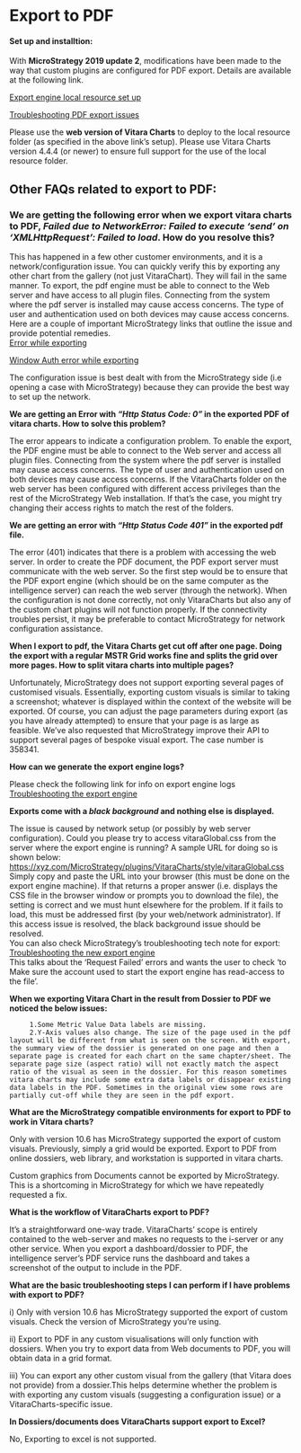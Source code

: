 # Export to PDF

#### Set up and installtion: <a href="#set-up-and-installtion" id="set-up-and-installtion"></a>

With **MicroStrategy 2019 update 2**, modifications have been made to the way that custom plugins are configured for PDF export. Details are available at the following link.

[Export engine local resource set up](https://www2.microstrategy.com/producthelp/Current/InstallConfig/en-us/Content/export_engine_local_resource_loading.htm)

[Troubleshooting PDF export issues](https://community.microstrategy.com/s/article/Troubleshooting-the-New-Export-Engine-in-2019-Update-2?language=en_US)

Please use the **web version of Vitara Charts** to deploy to the local resource folder (as specified in the above link’s setup). Please use Vitara Charts version 4.4.4 (or newer) to ensure full support for the use of the local resource folder.

## Other FAQs related to export to PDF: <a href="#other-faqs-related-to-export-to-pdf" id="other-faqs-related-to-export-to-pdf"></a>

### **We are getting the following error when we export vitara charts to PDF,&#x20;**_**Failed due to NetworkError: Failed to execute ‘send’ on ‘XMLHttpRequest’: Failed to load**_**. How do you resolve this?**

This has happened in a few other customer environments, and it is a network/configuration issue. You can quickly verify this by exporting any other chart from the gallery (not just VitaraChart). They will fail in the same manner. To export, the pdf engine must be able to connect to the Web server and have access to all plugin files. Connecting from the system where the pdf server is installed may cause access concerns. The type of user and authentication used on both devices may cause access concerns. Here are a couple of important MicroStrategy links that outline the issue and provide potential remedies.\
[Error while exporting](https://community.microstrategy.com/s/question/0D544000077J4yxCAC/error-when-exporting-to-pdf-a-dossier-with-geospatial-visualization?language=en_US)

[Window Auth error while exporting](https://community.microstrategy.com/s/article/KB442054-Unable-to-Render-ESRI-Map-when-Exporting-Dashboard-Dossier-as-PDFs-while-Windows-Authentication-Mode-Configured?language=undefined)

The configuration issue is best dealt with from the MicroStrategy side (i.e opening a case with MicroStrategy) because they can provide the best way to set up the network.

**We are getting an Error with&#x20;**_**“Http Status Code: 0”**_**&#x20;in the exported PDF of vitara charts. How to solve this problem?**

The error appears to indicate a configuration problem. To enable the export, the PDF engine must be able to connect to the Web server and access all plugin files. Connecting from the system where the pdf server is installed may cause access concerns. The type of user and authentication used on both devices may cause access concerns. If the VitaraCharts folder on the web server has been configured with different access privileges than the rest of the MicroStrategy Web installation. If that’s the case, you might try changing their access rights to match the rest of the folders.

**We are getting an error with&#x20;**_**“Http Status Code 401”**_**&#x20;in the exported pdf file.**

The error (401) indicates that there is a problem with accessing the web server. In order to create the PDF document, the PDF export server must communicate with the web server. So the first step would be to ensure that the PDF export engine (which should be on the same computer as the intelligence server) can reach the web server (through the network). When the configuration is not done correctly, not only VitaraCharts but also any of the custom chart plugins will not function properly. If the connectivity troubles persist, it may be preferable to contact MicroStrategy for network configuration assistance.

**When I export to pdf, the Vitara Charts get cut off after one page. Doing the export with a regular MSTR Grid works fine and splits the grid over more pages. How to split vitara charts into multiple pages?**

Unfortunately, MicroStrategy does not support exporting several pages of customised visuals. Essentially, exporting custom visuals is similar to taking a screenshot; whatever is displayed within the context of the website will be exported. Of course, you can adjust the page parameters during export (as you have already attempted) to ensure that your page is as large as feasible. We’ve also requested that MicroStrategy improve their API to support several pages of bespoke visual export. The case number is 358341.

**How can we generate the export engine logs?**

Please check the following link for info on export engine logs\
[Troubleshooting the export engine](https://community.microstrategy.com/s/article/KB442425-Troubleshooting-the-MicroStrategy-2019-Export-Engine?language=en_US)

**Exports come with a&#x20;**_**black background**_**&#x20;and nothing else is displayed.**

The issue is caused by network setup (or possibly by web server configuration). Could you please try to access vitaraGlobal.css from the server where the export engine is running? A sample URL for doing so is shown below: https://xyz.com/MicroStrategy/plugins/VitaraCharts/style/vitaraGlobal.css Simply copy and paste the URL into your browser (this must be done on the export engine machine). If that returns a proper answer (i.e. displays the CSS file in the browser window or prompts you to download the file), the setting is correct and we must hunt elsewhere for the problem. If it fails to load, this must be addressed first (by your web/network administrator). If this access issue is resolved, the black background issue should be resolved.\
You can also check MicroStrategy’s troubleshooting tech note for export:\
[Troubleshooting the new export engine](https://community.microstrategy.com/s/article/Troubleshooting-the-New-Export-Engine-in-2019-Update-2?language=en_US)\
This talks about the ‘Request Failed’ errors and wants the user to check ‘to Make sure the account used to start the export engine has read-access to the file’.

**When we exporting Vitara Chart in the result from Dossier to PDF we noticed the below issues:**

```
     1.Some Metric Value Data labels are missing.
     2.Y-Axis values also change. The size of the page used in the pdf layout will be different from what is seen on the screen. With export, the summary view of the dossier is generated on one page and then a separate page is created for each chart on the same chapter/sheet. The separate page size (aspect ratio) will not exactly match the aspect ratio of the visual as seen in the dossier. For this reason sometimes vitara charts may include some extra data labels or disappear existing data labels in the PDF. Sometimes in the original view some rows are partially cut-off while they are seen in the pdf export.
```

**What are the MicroStrategy compatible environments for export to PDF to work in Vitara charts?**

Only with version 10.6 has MicroStrategy supported the export of custom visuals. Previously, simply a grid would be exported. Export to PDF from online dossiers, web library, and workstation is supported in vitara charts.

Custom graphics from Documents cannot be exported by MicroStrategy. This is a shortcoming in MicroStrategy for which we have repeatedly requested a fix.

**What is the workflow of VitaraCharts export to PDF?**

It’s a straightforward one-way trade. VitaraCharts’ scope is entirely contained to the web-server and makes no requests to the i-server or any other service. When you export a dashboard/dossier to PDF, the intelligence server’s PDF service runs the dashboard and takes a screenshot of the output to include in the PDF.

**What are the basic troubleshooting steps I can perform if I have problems with export to PDF?**

i) Only with version 10.6 has MicroStrategy supported the export of custom visuals. Check the version of MicroStrategy you’re using.

ii) Export to PDF in any custom visualisations will only function with dossiers. When you try to export data from Web documents to PDF, you will obtain data in a grid format.

iii) You can export any other custom visual from the gallery (that Vitara does not provide) from a dossier.This helps determine whether the problem is with exporting any custom visuals (suggesting a configuration issue) or a VitaraCharts-specific issue.

**In Dossiers/documents does VitaraCharts support export to Excel?**

No, Exporting to excel is not supported.
